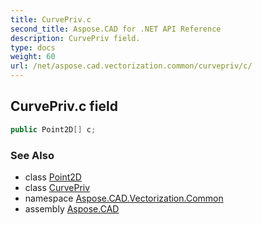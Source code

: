 ```yaml
---
title: CurvePriv.c
second_title: Aspose.CAD for .NET API Reference
description: CurvePriv field. 
type: docs
weight: 60
url: /net/aspose.cad.vectorization.common/curvepriv/c/
---
```

## CurvePriv.c field

```csharp
public Point2D[] c;
```

### See Also

* class [Point2D](../../point2d/)
* class [CurvePriv](../)
* namespace [Aspose.CAD.Vectorization.Common](../../curvepriv/)
* assembly [Aspose.CAD](../../../)


